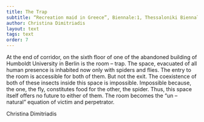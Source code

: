 ```yaml
---
title: The Trap
subtitle: “Recreation maid in Greece”, Biennale:1, Thessaloniki Biennale of Contemporary Art, Alatza Imaret, (Catalogue)
author: Christina Dimitriadis
layout: text
tags: text
order: 7
---
```


At the end of corridor, on the sixth floor of one of the abandoned building of Humboldt University in Berlin is the room – trap. The space, evacuated of all human presence is inhabited now only with spiders and flies. The entry to the room is accessible for both of them. But not the exit. The coexistence of both of these insects inside this space is impossible. Impossible because, the one, the fly, constitutes food for the other, the spider. Thus, this space itself offers no future to either of them.  The room becomes the “un – natural” equation of victim and perpetrator.

Christina Dimitriadis